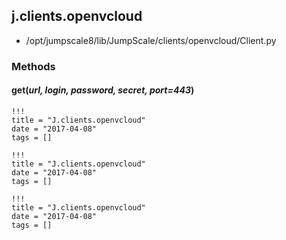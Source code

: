 <!-- toc -->
## j.clients.openvcloud

- /opt/jumpscale8/lib/JumpScale/clients/openvcloud/Client.py

### Methods

#### get(*url, login, password, secret, port=443*) 


```
!!!
title = "J.clients.openvcloud"
date = "2017-04-08"
tags = []
```

```
!!!
title = "J.clients.openvcloud"
date = "2017-04-08"
tags = []
```

```
!!!
title = "J.clients.openvcloud"
date = "2017-04-08"
tags = []
```
